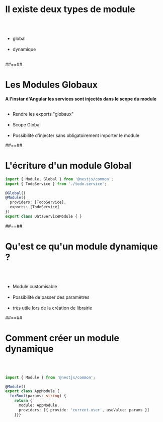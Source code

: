 # Il existe deux types de module
<br><br>

- global <br><br>
- dynamique <br><br>

##==##

# Les Modules Globaux

**A l'instar d'Angular les services sont injectés dans le scope du module** <br><br>

- Rendre les exports "globaux" <br><br>
- Scope Global <br><br>
- Possibilité d'injecter sans obligatoirement importer le module

##==##

<!-- .slide: class="with-code inconsolata" -->
# L'écriture d'un module Global

```typescript
import { Module, Global } from '@nestjs/common';
import { TodoService } from './todo.service';

@Global()
@Module({ 
  providers: [TodoService],
  exports: [TodoService]
})
export class DataServiceModule { }
```
<!-- .element: class="big-code"-->

##==##

# Qu'est ce qu'un module dynamique ?
<br><br>

- Module customisable <br><br>
- Possibilité de passer des paramètres <br><br>
- très utile lors de la création de librairie

##==##

<!-- .slide: class="with-code inconsolota" -->
# Comment créer un module dynamique
<br><br>

```typescript
import { Module } from '@nestjs/common';

@Module()
export class AppModule {
  forRoot(params: string) {
    return {
      module: AppModule,
      providers: [{ provide: 'current-user', useValue: params }]
    }}}
```
<!-- .element: class="big-code" -->
